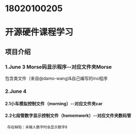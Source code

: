 # 18020100205
**开源硬件课程学习**
===================================  
项目介绍
-----------------------------------  
### 1.June 3 Morse码显示程序--对应文件夹Morse
包含类文件（来自@damo-wang)&自己编写的ino程序
### 2.June 4
#### 2.1小车模拟控制文件（morning）--对应文件夹car
#### 2.2七段管数字显示控制文件（homemwork）--对应文件夹数码管
     存在缺陷：未输入数字时会显示数字0
  
